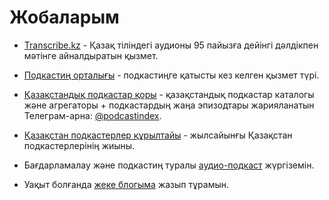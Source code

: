 # Жобаларым

- [Transcribe.kz](https://transcribe.kz) - Қазақ тіліндегі аудионы 95 пайызға дейінгі дәлдікпен мәтінге айналдыратын қызмет.

- [Подкастиң орталығы](https://podcasting.center) - подкастиңге қатысты кез келген қызмет түрі.

- [Қазақстандық подкастар қоры](https://k.yeldar.org/index) - қазақстандық подкастар каталогы және агрегаторы + подкастардың жаңа эпизодтары жарияланатын Телеграм-арна: [@podcastindex](https://t.me/podcastindex).

- [Қазақстан подкастерлер құрылтайы](/quryltai) - жылсайынғы Қазақстан подкастерлерінің жиыны.

- Бағдарламалау және подкастиң туралы [аудио-подкаст][4] жүргіземін.

- Уақыт болғанда [жеке блогыма][2] жазып тұрамын.

[2]: /blog
[4]: https://feeds.podcasting.center
